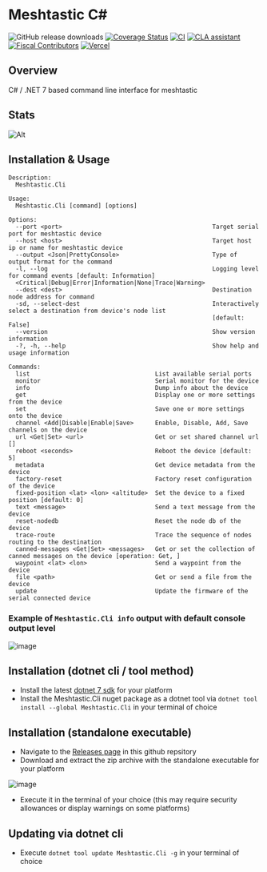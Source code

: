 # Meshtastic C#

![GitHub release downloads](https://img.shields.io/github/downloads/meshtastic/c-sharp/total)
[![Coverage Status](https://coveralls.io/repos/github/meshtastic/c-sharp/badge.svg)](https://coveralls.io/github/meshtastic/c-sharp)
[![CI](https://img.shields.io/github/actions/workflow/status/meshtastic/c-sharp/ci.yml?branch=master&label=actions&logo=github&color=yellow)](https://github.com/meshtastic/c-sharp/actions/workflows/ci.yml)
[![CLA assistant](https://cla-assistant.io/readme/badge/meshtastic/c-sharp)](https://cla-assistant.io/meshtastic/c-sharp)
[![Fiscal Contributors](https://opencollective.com/meshtastic/tiers/badge.svg?label=Fiscal%20Contributors&color=deeppink)](https://opencollective.com/meshtastic/)
[![Vercel](https://img.shields.io/static/v1?label=Powered%20by&message=Vercel&style=flat&logo=vercel&color=000000)](https://vercel.com?utm_source=meshtastic&utm_campaign=oss)

## Overview
C# / .NET 7 based command line interface for meshtastic



## Stats

![Alt](https://repobeats.axiom.co/api/embed/d563d12d9eb01ed9f875ad9c47dac64cd5fc521c.svg "Repobeats analytics image")

## Installation & Usage

```
Description:
  Meshtastic.Cli

Usage:
  Meshtastic.Cli [command] [options]

Options:
  --port <port>                                          Target serial port for meshtastic device
  --host <host>                                          Target host ip or name for meshtastic device
  --output <Json|PrettyConsole>                          Type of output format for the command
  -l, --log                                              Logging level for command events [default: Information]
  <Critical|Debug|Error|Information|None|Trace|Warning>
  --dest <dest>                                          Destination node address for command
  -sd, --select-dest                                     Interactively select a destination from device's node list
                                                         [default: False]
  --version                                              Show version information
  -?, -h, --help                                         Show help and usage information

Commands:
  list                                   List available serial ports
  monitor                                Serial monitor for the device
  info                                   Dump info about the device
  get                                    Display one or more settings from the device
  set                                    Save one or more settings onto the device
  channel <Add|Disable|Enable|Save>      Enable, Disable, Add, Save channels on the device
  url <Get|Set> <url>                    Get or set shared channel url []
  reboot <seconds>                       Reboot the device [default: 5]
  metadata                               Get device metadata from the device
  factory-reset                          Factory reset configuration of the device
  fixed-position <lat> <lon> <altitude>  Set the device to a fixed position [default: 0]
  text <message>                         Send a text message from the device
  reset-nodedb                           Reset the node db of the device
  trace-route                            Trace the sequence of nodes routing to the destination
  canned-messages <Get|Set> <messages>   Get or set the collection of canned messages on the device [operation: Get, ]
  waypoint <lat> <lon>                   Send a waypoint from the device
  file <path>                            Get or send a file from the device
  update                                 Update the firmware of the serial connected device
```

### Example of `Meshtastic.Cli info` output with default console output level
![image](https://user-images.githubusercontent.com/9000580/210158789-96f2c61f-1ed6-4ea0-97e0-187a27e89bd6.png)

## Installation (dotnet cli / tool method)

* Install the latest [dotnet 7 sdk](https://dotnet.microsoft.com/en-us/download/dotnet/7.0) for your platform 
* Install the Meshtastic.Cli nuget package as a dotnet tool via `dotnet tool install --global Meshtastic.Cli` in your terminal of choice

## Installation (standalone executable)

* Navigate to the [Releases page](https://github.com/meshtastic/c-sharp/releases) in this github repsitory
* Download and extract the zip archive with the standalone executable for your platform

![image](https://user-images.githubusercontent.com/9000580/210138838-d3aced5e-1f5b-4881-9e4d-6677d7fc94ae.png)

* Execute it in the terminal of your choice (this may require security allowances or display warnings on some platforms)

## Updating via dotnet cli

* Execute `dotnet tool update Meshtastic.Cli -g` in your terminal of choice
